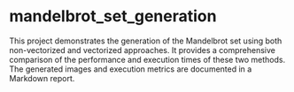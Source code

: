 # mandelbrot_set_generation
This project demonstrates the generation of the Mandelbrot set using both non-vectorized and vectorized approaches. It provides a comprehensive comparison of the performance and execution times of these two methods. The generated images and execution metrics are documented in a Markdown report.
